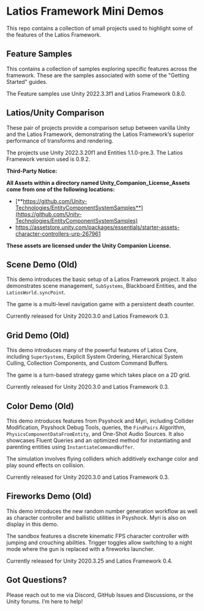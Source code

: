 # Latios Framework Mini Demos

This repo contains a collection of small projects used to highlight some of the
features of the Latios Framework.

## Feature Samples

This contains a collection of samples exploring specific features across the
framework. These are the samples associated with some of the "Getting Started"
guides.

The Feature samples use Unity 2022.3.3f1 and Latios Framework 0.8.0.

## Latios/Unity Comparison

These pair of projects provide a comparison setup between vanilla Unity and the
Latios Framework, demonstrating the Latios Framework’s superior performance of
transforms and rendering.

The projects use Unity 2022.3.20f1 and Entities 1.1.0-pre.3. The Latios
Framework version used is 0.9.2.

**Third-Party Notice:**

**All Assets within a directory named Unity_Companion_License_Assets come from
one of the following locations:**

-   [**https://github.com/Unity-Technologies/EntityComponentSystemSamples**](https://github.com/Unity-Technologies/EntityComponentSystemSamples)
-   <https://assetstore.unity.com/packages/essentials/starter-assets-character-controllers-urp-267961>

**These assets are licensed under the Unity Companion License.**

## Scene Demo (Old)

This demo introduces the basic setup of a Latios Framework project. It also
demonstrates scene management, `SubSystems`, Blackboard Entities, and the
`LatiosWorld.syncPoint`.

The game is a multi-level navigation game with a persistent death counter.

Currently released for Unity 2020.3.0 and Latios Framework 0.3.

## Grid Demo (Old)

This demo introduces many of the powerful features of Latios Core, including
`SuperSystems`, Explicit System Ordering, Hierarchical System Culling,
Collection Components, and Custom Command Buffers.

The game is a turn-based strategy game which takes place on a 2D grid.

Currently released for Unity 2020.3.0 and Latios Framework 0.3.

## Color Demo (Old)

This demo introduces features from Psyshock and Myri, including Collider
Modification, Psyshock Debug Tools, queries, the `FindPairs` Algorithm,
`PhysicsComponentDataFromEntity`, and One-Shot Audio Sources. It also showcases
Fluent Queries and an optimized method for instantiating and parenting entities
using `InstantiateCommandBuffer`.

The simulation involves flying colliders which additively exchange color and
play sound effects on collision.

Currently released for Unity 2020.3.0 and Latios Framework 0.3.

## Fireworks Demo (Old)

This demo introduces the new random number generation workflow as well as
character controller and ballistic utilities in Psyshock. Myri is also on
display in this demo.

The sandbox features a discrete kinematic FPS character controller with jumping
and crouching abilities. Trigger toggles allow switching to a night mode where
the gun is replaced with a fireworks launcher.

Currently released for Unity 2020.3.25 and Latios Framework 0.4.

## Got Questions?

Please reach out to me via Discord, GitHub Issues and Discussions, or the Unity
forums. I’m here to help!
